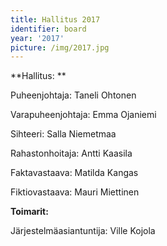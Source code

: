```yaml
---
title: Hallitus 2017
identifier: board
year: '2017'
picture: /img/2017.jpg
---
```

**Hallitus: **

Puheenjohtaja: Taneli Ohtonen

Varapuheenjohtaja: Emma Ojaniemi

Sihteeri: Salla Niemetmaa

Rahastonhoitaja: Antti Kaasila

Faktavastaava: Matilda Kangas

Fiktiovastaava: Mauri Miettinen

**Toimarit:**

Järjestelmäasiantuntija: Ville Kojola
